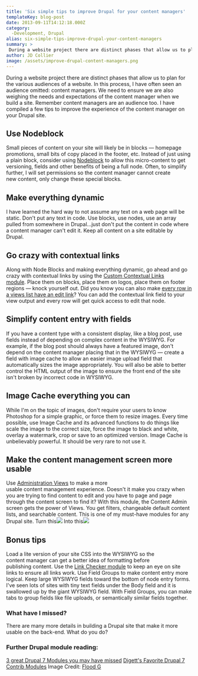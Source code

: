 ```yaml
---
title: 'Six simple tips to improve Drupal for your content managers'
templateKey: blog-post
date: 2013-09-11T14:12:18.000Z
category: 
  -Development, Drupal
alias: six-simple-tips-improve-drupal-your-content-managers
summary: > 
 During a website project there are distinct phases that allow us to plan for the various audiences of a website. In this process, I have often seen an audience omitted: content managers. We need to ensure we are also weighing the needs and expectations of the content manager when we build a site. Remember content managers are an audience too.
author: JD Collier
image: /assets/improve-drupal-content-managers.png
---
```


During a website project there are distinct phases that allow us to plan for the various audiences of a website. In this process, I have often seen an audience omitted: content managers. We need to ensure we are also weighing the needs and expectations of the content manager when we build a site. Remember content managers are an audience too. I have compiled a few tips to improve the experience of the content manager on your Drupal site.

Use Nodeblock
-------------

Small pieces of content on your site will likely be in blocks — homepage promotions, small bits of copy placed in the footer, etc. Instead of just using a plain block, consider using [Nodeblock](https://www.drupal.org/project/nodeblock) to allow this micro-content to get versioning, fields and other benefits of being a full node. Often, to simplify further, I will set permissions so the content manager cannot create new content, only change these special blocks.

Make everything dynamic
-----------------------

I have learned the hard way to not assume any text on a web page will be static. Don't put any text in code. Use blocks, use nodes, use an array pulled from somewhere in Drupal…just don't put the content in code where a content manager can't edit it. Keep all content on a site editable by Drupal.

Go crazy with contextual links
------------------------------

Along with Node Blocks and making everything dynamic, go ahead and go crazy with contextual links by using the [Custom Contextual Links module](https://www.drupal.org/project/ccl). Place them on blocks, place them on logos, place them on footer regions — knock yourself out. Did you know you can also make [every row in a views list have an edit link](http://www.metaltoad.com/blog/drupal-7-tutorial-creating-edit-content-links-views)? You can add the contextual link field to your view output and every row will get quick access to edit that node.

Simplify content entry with fields
----------------------------------

If you have a content type with a consistent display, like a blog post, use fields instead of depending on complex content in the WYSIWYG. For example, if the blog post should always have a featured image, don't depend on the content manager placing that in the WYSIWYG — create a field with image cache to allow an easier image upload field that automatically sizes the image appropriately. You will also be able to better control the HTML output of the image to ensure the front end of the site isn't broken by incorrect code in WYSIWYG.

Image Cache everything you can
------------------------------

While I'm on the topic of images, don't require your users to know Photoshop for a simple graphic, or force them to resize images. Every time possible, use Image Cache and its advanced functions to do things like scale the image to the correct size, force the image to black and white, overlay a watermark, crop or save to an optimized version. Image Cache is unbelievably powerful. It should be very rare to not use it.

Make the content management screen more usable
----------------------------------------------

Use [Administration Views](https://www.drupal.org/project/admin_views) to make a more usable content management experience. Doesn't it make you crazy when you are trying to find content to edit and you have to page and page through the content screen to find it? With this module, the Content Admin screen gets the power of Views. You get filters, changeable default content lists, and searchable content. This is one of my must-have modules for any Drupal site. Turn this![](/assets/before.png) Into this![](/assets/after_0.png)

Bonus tips
----------

Load a lite version of your site CSS into the WYSIWYG so the content manager can get a better idea of formatting before publishing content. Use the [Link Checker module](https://www.drupal.org/project/linkchecker) to keep an eye on site links to ensure all links work. Use Field Groups to make content entry more logical. Keep large WYSIWYG fields toward the bottom of node entry forms. I've seen lots of sites with tiny text fields under the Body field and it is swallowed up by the giant WYSIWYG field. With Field Groups, you can make tabs to group fields like file uploads, or semantically similar fields together.

### What have I missed?

There are many more details in building a Drupal site that make it more usable on the back-end. What do you do?

### Further Drupal module reading:

[3 great Drupal 7 Modules you may have missed](/insights/3-great-drupal-7-modules-you-may-have-missed) [Digett's Favorite Drupal 7 Contrib Modules](/insights/digett-s-favorite-drupal-7-contrib-modules) Image Credit: [Flood G](http://www.flickr.com/photos/_flood_/6732863457/in/photolist-bfXFJH-bBjQ95-c7u2R1-eUQVLk-bDd3kE-bS7Pp4-82VjkD-86LSVZ-8sovML-9LrPN9-c785eb-9BDpGj-9x6DgU-eCWwMH-eAPuWP-eASy7E-eAPrhM-ej33hH-bkfCRm-8yBYr9-9zicBf-cdcLm9-ejeUW7-8UU2Te-8xfXDL-9FzHT9-ehZSqM-ccLuso-9SvkBq-dokdUA-8ZXpLt-c6JgUL-ftH8Qi-fN6zkT-bT5H6a-bEvRMC-fNo9Nh-fN6zup-8qM77w-a4ZqB9-dBDviX-7T6Q1p-9otqZR-9jxLyF-83a2jx-bG9pde-7YjBoT-dEkBCt-dEkB4T-dEkKCZ-dEr2ZA/)